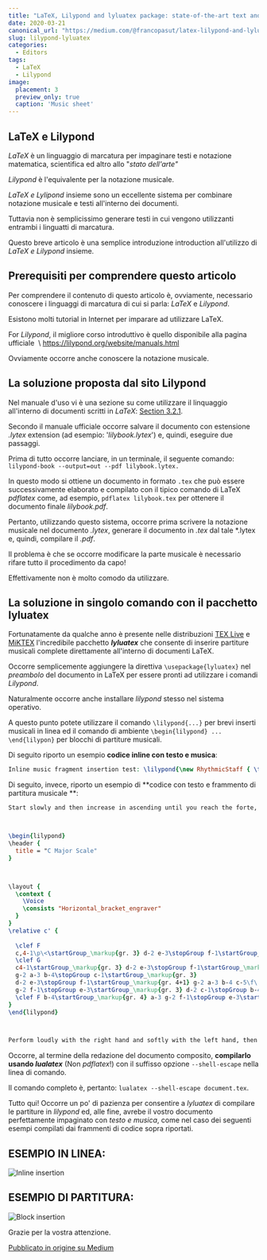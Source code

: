 ```yaml
---
title: "LaTeX, Lilypond and lyluatex package: state-of-the-art text and music typesetting"
date: 2020-03-21
canonical_url: "https://medium.com/@francopasut/latex-lilypond-and-lyluatex-package-state-of-the-art-text-and-music-typesetting-f7c8d79ac66e/"
slug: lilypond-lyluatex
categories:
  - Editors
tags:
  - LaTeX
  - Lilypond
image:
  placement: 3
  preview_only: true
  caption: 'Music sheet'
---
```






## LaTeX e Lilypond  ##

*LaTeX* è un linguaggio di marcatura per  impaginare testi e notazione matematica, scientifica ed altro allo  \"*stato dell'arte\"* 

*Lilypond* è l'equivalente per la notazione musicale.

*LaTeX e  Lylipond* insieme sono un eccellente sistema per combinare notazione musicale e testi all'interno dei documenti.

Tuttavia non è semplicissimo generare testi in cui vengono utilizzanti entrambi i linguatti di marcatura.

Questo breve articolo è una semplice introduzione introduction all'utilizzo di  *LaTeX e Lilypond* insieme.

## Prerequisiti per comprendere questo articolo  ##

Per comprendere il contenuto di questo articolo è, ovviamente, necessario conoscere i linguaggi di marcatura di cui si parla: *LaTeX* e *Lilypond*.

Esistono molti tutorial in  Internet per imparare ad utilizzare LaTeX.

For *Lilypond*, il migliore corso introduttivo è quello disponibile alla pagina ufficiale  \ <https://lilypond.org/website/manuals.html>

Ovviamente occorre anche conoscere la notazione musicale.

## La soluzione proposta dal sito Lilypond  ##



Nel manuale d'uso vi è una sezione su come utilizzare il linquaggio all'interno di documenti scritti in  *LaTeX*: [Section 3.2.1](https://lilypond.org/doc/v2.22/Documentation/usage/latex).

Secondo il manuale ufficiale occorre salvare il documento  con estensione *.lytex* extension (ad esempio: '*lilybook.lytex*') e, quindi, eseguire due passaggi.

Prima di tutto occorre lanciare, in un terminale, il seguente comando: `lilypond-book --output=out --pdf lilybook.lytex.`

In questo modo si ottiene un documento in formato `.tex` che può essere successivamente elaborato e compilato  con il tipico comando di  LaTeX *pdflatex* come, ad esempio, `pdflatex lilybook.tex` per ottenere il documento finale   *lilybook.pdf*.

Pertanto, utilizzando questo sistema, occorre prima scrivere la notazione musicale nel documento *.lytex*, generare il documento in  *.tex* dal tale *.lytex e, quindi, compilare il  *.pdf*.

Il problema è che se occorre modificare la parte musicale è necessario rifare tutto il procedimento da capo!

Effettivamente non è molto comodo da utilizzare.

## La soluzione in singolo comando con il pacchetto lyluatex  ##

Fortunatamente da qualche anno è presente nelle distribuzioni  [TEX Live](https://ctan.org/pkg/texlive) e [MiKTEX](https://ctan.org/pkg/miktex) l'incredibile pacchetto  ***lyluatex*** che consente di inserire partiture musicali complete direttamente all'interno di documenti LaTeX.

Occorre semplicemente aggiungere la direttiva `\usepackage{lyluatex}` nel   *preambolo* del documento in LaTeX per essere pronti ad utilizzare i comandi *Lilypond*.

Naturalmente occorre anche installare  *lilypond* stesso nel sistema operativo.

A questo punto potete utilizzare il comando  `\lilypond{...}` per brevi inserti musicali in linea ed il comando di ambiente  `\begin{lilypond} ... \end{lilypon}` per blocchi di partiture musicali.

Di seguito riporto un esempio  **codice inline con testo e musica**:

```lilypond 
Inline music fragment insertion test: \lilypond{\new RhythmicStaff { \time 3/4 c4( c16) c c c c c c c \bar "|."}}
```

Di seguito, invece, riporto un esempio di **codice con testo e frammento di partitura musicale **:

```lilypond
Start slowly and then increase in ascending until you reach the forte, then decrease in descending until you reach the piano. Then repeat the scales (always in groups of three) with the colors in reverse, that is to start strong and decrease ifno to the floor in ascending, then increase to the strong in descending.



\begin{lilypond}
\header {
  title = "C Major Scale"
}



\layout {
  \context {
    \Voice
    \consists "Horizontal_bracket_engraver"
  }
}
\relative c' {
  
  \clef F 
  c,4-1\p\<\startGroup_\markup{gr. 3} d-2 e-3\stopGroup f-1\startGroup_\markup{gr. 4} g-2 a-3 b-4 \stopGroup
  \clef G
  c4-1\startGroup_\markup{gr. 3} d-2 e-3\stopGroup f-1\startGroup_\markup{gr. 4}
  g-2 a-3 b-4\stopGroup c-1\startGroup_\markup{gr. 3}
  d-2 e-3\stopGroup f-1\startGroup_\markup{gr. 4+1} g-2 a-3 b-4 c-5\f\!\stopGroup b-4\>\startGroup_\markup{gr. 4} a-3
  g-2 f-1\stopGroup e-3\startGroup_\markup{gr. 3} d-2 c-1\stopGroup b-4\startGroup_\markup{gr. 4} a-3 g-2 f-1\stopGroup e-3\startGroup_\markup{gr. 3} d-2 c-1\stopGroup
  \clef F b-4\startGroup_\markup{gr. 4} a-3 g-2 f-1\stopGroup e-3\startGroup_\markup{gr. 3} d-2 c-1\p\!\stopGraceMusic r
}
\end{lilypond}



Perform loudly with the right hand and softly with the left hand, then vice versa. Then switch the \textit{crescendo} and \textit{diminuendo} between the two hands.
```

Occorre, al termine della redazione del documento composito,  **compilarlo usando *lualatex*** (Non *pdflatex*!) con il suffisso opzione `--shell-escape` nella linea di comando.

Il comando completo è, pertanto:  `lualatex --shell-escape document.tex`.

Tutto qui! Occorre un po' di pazienza per consentire a  *lyluatex* di compilare le partiture in *lilypond* ed, alle fine, avrebe il vostro documento perfettamente impaginato con  *testo e musica*, come nel caso dei seguenti esempi compilati dai frammenti di codice sopra riportati.

## ESEMPIO IN LINEA:  ##

![Inline insertion](/img/inline-music-fragment.png)

## ESEMPIO DI PARTITURA:  ##

![Block insertion](/img/block-music-fragment.png)

Grazie per la vostra attenzione.


[Pubblicato in origine su Medium](https://medium.com/@francopasut/latex-lilypond-and-lyluatex-package-state-of-the-art-text-and-music-typesetting-f7c8d79ac66e)
